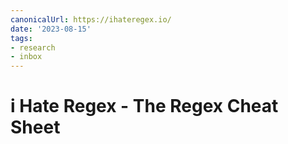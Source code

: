 ```yaml
---
canonicalUrl: https://ihateregex.io/
date: '2023-08-15'
tags:
- research
- inbox
---
```


# i Hate Regex - The Regex Cheat Sheet